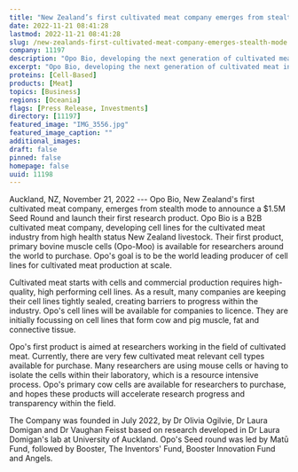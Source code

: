 ```yaml
---
title: "New Zealand’s first cultivated meat company emerges from stealth mode"
date: 2022-11-21 08:41:28
lastmod: 2022-11-21 08:41:28
slug: /new-zealands-first-cultivated-meat-company-emerges-stealth-mode
company: 11197
description: "Opo Bio, developing the next generation of cultivated meat ingredients, emerges from stealth mode to announce a NZ$1.5M Seed capital raise and launch their first product."
excerpt: "Opo Bio, developing the next generation of cultivated meat ingredients, emerges from stealth mode to announce a NZ$1.5M Seed capital raise and launch their first product."
proteins: [Cell-Based]
products: [Meat]
topics: [Business]
regions: [Oceania]
flags: [Press Release, Investments]
directory: [11197]
featured_image: "IMG_3556.jpg"
featured_image_caption: ""
additional_images:
draft: false
pinned: false
homepage: false
uuid: 11198
---
```

Auckland, NZ, November 21, 2022 --- Opo Bio, New Zealand's first
cultivated meat company, emerges from stealth mode to announce a \$1.5M
Seed Round and launch their first research product. Opo Bio is a B2B
cultivated meat company, developing cell lines for the cultivated meat
industry from high health status New Zealand livestock. Their first
product, primary bovine muscle cells (Opo-Moo) is available for
researchers around the world to purchase. Opo's goal is to be the world
leading producer of cell lines for cultivated meat production at scale.

Cultivated meat starts with cells and commercial production requires
high-quality, high performing cell lines. As a result, many companies
are keeping their cell lines tightly sealed, creating barriers to
progress within the industry. Opo's cell lines will be available for
companies to licence. They are initially focussing on cell lines that
form cow and pig muscle, fat and connective tissue.

Opo's first product is aimed at researchers working in the field of
cultivated meat. Currently, there are very few cultivated meat relevant
cell types available for purchase. Many researchers are using mouse
cells or having to isolate the cells within their laboratory, which is a
resource intensive process. Opo's primary cow cells are available for
researchers to purchase, and hopes these products will accelerate
research progress and transparency within the field.

The Company was founded in July 2022, by Dr Olivia Ogilvie, Dr Laura
Domigan and Dr Vaughan Feisst based on research developed in Dr Laura
Domigan's lab at University of Auckland. Opo's Seed round was led by
Matū Fund, followed by Booster, The Inventors\' Fund, Booster Innovation
Fund and Angels.
